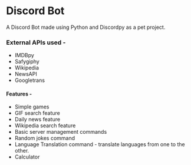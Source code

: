 # Discord Bot
A Discord Bot made using Python and Discordpy as a pet project.

### External APIs used -
* IMDBpy
* Safygiphy
* Wikipedia
* NewsAPI
* Googletrans

#### Features - 
* Simple games
* GIF search feature
* Daily news feature
* Wikipedia search feature
* Basic server management commands
* Random jokes command
* Language Translation command - translate languages from one to the other.
* Calculator
